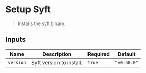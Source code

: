 
# Setup Syft

> Installs the syft binary.


## Inputs

| Name | Description | Required | Default |
| --- | --- | --- | --- |
| `version` | Syft version to install. | `true` | `"v0.58.0"` |

